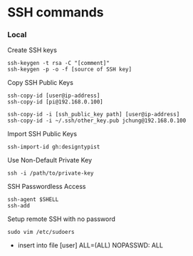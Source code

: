 # SSH commands

### Local

Create SSH keys
```
ssh-keygen -t rsa -C "[comment]"
ssh-keygen -p -o -f [source of SSH key]
```

Copy SSH Public Keys
```
ssh-copy-id [user@ip-address]
ssh-copy-id [pi@192.168.0.100]

ssh-copy-id -i [ssh_public_key path] [user@ip-address]
ssh-copy-id -i ~/.ssh/other_key.pub jchung@192.168.0.100
```

Import SSH Public Keys
```
ssh-import-id gh:designtypist
```

Use Non-Default Private Key
```
ssh -i /path/to/private-key
```

SSH Passwordless Access
```
ssh-agent $SHELL
ssh-add
```

Setup remote SSH with no password
```
sudo vim /etc/sudoers
```
- insert into file [user] ALL=(ALL) NOPASSWD: ALL

